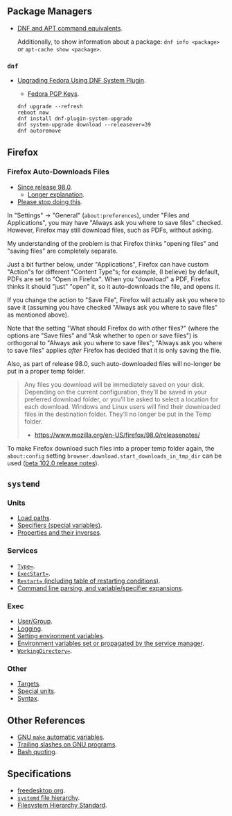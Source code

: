 ## Package Managers
- [DNF and APT command equivalents][dnf-vs-apt-commands].

	Additionally, to show information about a package: `dnf info <package>` or `apt-cache show <package>`.

### `dnf`
- [Upgrading Fedora Using DNF System Plugin](https://docs.fedoraproject.org/en-US/quick-docs/upgrading-fedora-offline/).
	- [Fedora PGP Keys](https://fedoraproject.org/security).

	```
	dnf upgrade --refresh
	reboot now
	dnf install dnf-plugin-system-upgrade
	dnf system-upgrade download --releasever=39
	dnf autoremove
	```

## Firefox
### Firefox Auto-Downloads Files
- [Since release 98.0](https://www.mozilla.org/en-US/firefox/98.0/releasenotes/).
	- [Longer explanation](https://support.mozilla.org/en-US/kb/manage-downloads-preferences-using-downloads-menu).
- [Please stop doing this](https://connect.mozilla.org/t5/ideas/choose-to-always-ask-to-download-files-instead-of-auto/idi-p/958).

In "Settings" -> "General" (`about:preferences`), under "Files and Applications", you may have "Always ask you where to save files" checked.
However, Firefox may still download files, such as PDFs, without asking.

My understanding of the problem is that Firefox thinks "opening files" and "saving files" are completely separate.

Just a bit further below, under "Applications", Firefox can have custom "Action"s for different "Content Type"s;
for example, (I believe) by default, PDFs are set to "Open in Firefox".
When you "download" a PDF, Firefox thinks it should "just" "open" it, so it auto-downloads the file, and opens it.

If you change the action to "Save File", Firefox will actually ask you where to save it
(assuming you have checked "Always ask you where to save files" as mentioned above).

Note that the setting "What should Firefox do with other files?" (where the options are "Save files" and "Ask whether to open or save files")
is orthogonal to "Always ask you where to save files";
"Always ask you where to save files" applies _after_ Firefox has decided that it is only saving the file.

Also, as part of release 98.0, such auto-downloaded files will no-longer be put in a proper temp folder.

> Any files you download will be immediately saved on your disk.
> Depending on the current configuration, they’ll be saved in your preferred download folder, or you’ll be asked to select a location for each download.
> Windows and Linux users will find their downloaded files in the destination folder.
> They’ll no longer be put in the Temp folder.
> - https://www.mozilla.org/en-US/firefox/98.0/releasenotes/

To make Firefox download such files into a proper temp folder again, the `about:config` setting `browser.download.start_downloads_in_tmp_dir` can be used
([beta 102.0 release notes](https://www.mozilla.org/en-US/firefox/102.0beta/releasenotes/)).

## `systemd`
### Units
- [Load paths](https://www.freedesktop.org/software/systemd/man/systemd.unit.html#Unit%20File%20Load%20Path).
- [Specifiers (special variables)](https://www.freedesktop.org/software/systemd/man/latest/systemd.unit.html#Specifiers).
- [Properties and their inverses](https://www.freedesktop.org/software/systemd/man/latest/systemd.unit.html#Mapping%20of%20unit%20properties%20to%20their%20inverses).

### Services
- [`Type=`](https://www.freedesktop.org/software/systemd/man/latest/systemd.service.html#Type=).
- [`ExecStart=`](https://www.freedesktop.org/software/systemd/man/latest/systemd.service.html#ExecStart=).
- [`Restart=` (including table of restarting conditions)](https://www.freedesktop.org/software/systemd/man/latest/systemd.service.html#Restart=).
- [Command line parsing, and variable/specifier expansions](https://www.freedesktop.org/software/systemd/man/latest/systemd.service.html#Command%20lines).

### Exec
- [User/Group](https://www.freedesktop.org/software/systemd/man/latest/systemd.exec.html#User/Group%20Identity).
- [Logging](https://www.freedesktop.org/software/systemd/man/latest/systemd.exec.html#Logging%20and%20Standard%20Input/Output).
- [Setting environment variables](https://www.freedesktop.org/software/systemd/man/latest/systemd.exec.html#Environment).
- [Environment variables set or propagated by the service manager](https://www.freedesktop.org/software/systemd/man/latest/systemd.exec.html#Environment%20Variables%20Set%20or%20Propagated%20by%20the%20Service%20Manager).
- [`WorkingDirectory=`](https://www.freedesktop.org/software/systemd/man/latest/systemd.exec.html#WorkingDirectory=).

### Other
- [Targets](https://www.freedesktop.org/software/systemd/man/latest/systemd.target.html).
- [Special units](https://www.freedesktop.org/software/systemd/man/latest/systemd.special.html).
- [Syntax](https://www.freedesktop.org/software/systemd/man/latest/systemd.syntax.html).


## Other References
- [GNU `make` automatic variables](https://www.gnu.org/software/make/manual/html_node/Automatic-Variables.html).
- [Trailing slashes on GNU programs](https://www.gnu.org/software/coreutils/manual/html_node/Trailing-slashes.html).
- [Bash quoting](https://www.gnu.org/software/bash/manual/html_node/Quoting.html).

## Specifications
- [freedesktop.org](https://www.freedesktop.org/wiki/Specifications/).
- [`systemd` file hierarchy](https://www.freedesktop.org/software/systemd/man/file-hierarchy.html).
- [Filesystem Hierarchy Standard](https://refspecs.linuxfoundation.org/fhs.shtml).

[dnf-vs-apt-commands]: https://docs.fedoraproject.org/en-US/quick-docs/dnf-vs-apt/
